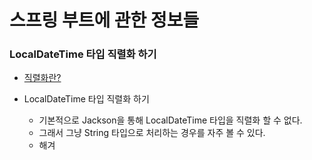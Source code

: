 # 스프링 부트에 관한 정보들

### LocalDateTime 타입 직렬화 하기

- [직렬화란?](#직렬화와-역직렬화)

- LocalDateTime 타입 직렬화 하기
  - 기본적으로 Jackson을 통해 LocalDateTime 타입을 직렬화 할 수 없다.
  - 그래서 그냥 String 타입으로 처리하는 경우를 자주 볼 수 있다.
  - 해겨